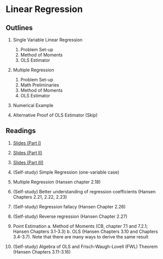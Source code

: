 # Linear Regression

## Outlines

1. Single Variable Linear Regression

    1. Problem Set-up
    2. Method of Moments
    3. OLS Estimator
    
2. Multiple Regression

    1. Problem Set-up
    2. Math Preliminaries
    3. Method of Moments
    4. OLS Estimator
        
3. Numerical Example

4. Alternative Proof of OLS Estimator (Skip)

## Readings

1. [Slides (Part I)](../lectures/topic9-linear_regression.pdf)
2. [Slides (Part II)](../lectures/topic9-linear_regression02.pdf)
3. [Slides (Part III)](../lectures/topic9-linear_regression03.pdf)



1.	(Self-study) Simple Regression (one-variable case)
2.	Multiple Regression (Hansen chapter 2.18)
3.	(Self-study) Better understanding of regression coefficients (Hansen Chapters 2.21, 2.22, 2.23)
4.	(Self-study) Regression fallacy (Hansen Chapter 2.26)
5.	(Self-study) Reverse regression (Hansen Chapter 2.27) 
6.	Point Estimation 
a.	Method of Moments (CB, chapter 7.1 and 7.2.1; Hansen Chapters 3.1-3.3)
b.	OLS (Hansen Chapters 3.10 and Chapters 3.4-3.7). Note that there are many ways to derive the same result
7.	(Self-study) Algebra of OLS and Frisch-Waugh-Lovell (FWL) Theorem (Hansen Chapters 3.11-3.16)
